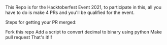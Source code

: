 This Repo is for the Hacktoberfest Event 2021, to participate in this, all you have to do is make 4 PRs and you'll be qualified for the event.

Steps for getting your PR merged:

Fork this repo
Add a script to convert decimal to binary using python
Make pull request
That's it!!!
